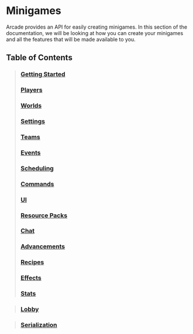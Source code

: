 # Minigames

Arcade provides an API for easily creating minigames. In this
section of the documentation, we will be looking at how you can create your
minigames and all the features that will be made available to you.

## Table of Contents

> ### [Getting Started](./minigames/getting_started.md)
> ### [Players](./minigames/players.md)
> ### [Worlds](./minigames/worlds.md)
> ### [Settings](./minigames/settings.md)
> ### [Teams](./minigames/teams.md)
> ### [Events](./minigames/events.md)
> ### [Scheduling](./minigames/scheduling.md)
> ### [Commands](./minigames/commands.md)
> ### [UI](./minigames/ui.md)
> ### [Resource Packs](./minigames/resource_packs.md)
> ### [Chat](./minigames/chat.md)
> ### [Advancements](./minigames/advancements.md)
> ### [Recipes](./minigames/recipes.md)
> ### [Effects](./minigames/effects.md)
> ### [Stats](./minigames/stats.md)


> ### [Lobby](./minigames/lobby.md)


> ### [Serialization](./minigames/serialization.md)